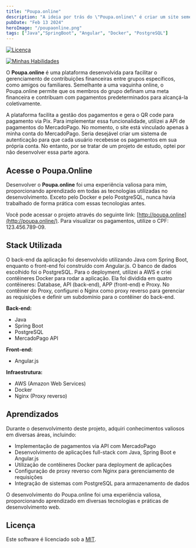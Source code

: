 ```yaml
---
title: "Poupa.online"
description: "A ideia por trás do \"Poupa.online\" é criar um site semelhante a uma vaquinha online, porém restrito a um grupo específico de amigos ou familiares. O objetivo é permitir a definição de uma meta na qual cada membro do grupo contribuirá com uma quantidade predeterminada de pagamentos, colaborando para o alcance dessa meta coletiva."
pubDate: "Feb 13 2024"
heroImage: "/poupaonline.png"
tags: ["Java","SpringBoot", "Angular", "Docker", "PostgreSQL"]
---
```


[![Licença](https://img.shields.io/badge/license-MIT-green.svg?style=flat)](https://choosealicense.com/licenses/MIT/)

[![Minhas Habilidades](https://skillicons.dev/icons?i=java,spring,angular,docker,postgresql,nginx,aws
)](https://skillicons.dev)

O **Poupa.online** é uma plataforma desenvolvida para facilitar o gerenciamento de contribuições financeiras entre grupos específicos, como amigos ou familiares. Semelhante a uma vaquinha online, o Poupa.online permite que os membros do grupo definam uma meta financeira e contribuam com pagamentos predeterminados para alcançá-la coletivamente.

A plataforma facilita a gestão dos pagamentos e gera o QR code para pagamento via Pix. Para implementar essa funcionalidade, utilizei a API de pagamentos do MercadoPago. No momento, o site está vinculado apenas à minha conta do MercadoPago. Seria desejável criar um sistema de autenticação para que cada usuário recebesse os pagamentos em sua própria conta. No entanto, por se tratar de um projeto de estudo, optei por não desenvolver essa parte agora.

## Acesse o Poupa.Online

Desenvolver o **Poupa.online** foi uma experiência valiosa para mim, proporcionando aprendizado em todas as tecnologias utilizadas no desenvolvimento. Exceto pelo Docker e pelo PostgreSQL, nunca havia trabalhado de forma prática com essas tecnologias antes.

Você pode acessar o projeto através do seguinte link: [http://poupa.online](http://poupa.online/). Para visualizar os pagamentos, utilize o CPF: 123.456.789-09.

## Stack Utilizada

O back-end da aplicação foi desenvolvido utilizando Java com Spring Boot, enquanto o front-end foi construído com Angular.js. O banco de dados escolhido foi o PostgreSQL. Para o deployment, utilizei a AWS e criei contêineres Docker para rodar a aplicação. Ela foi dividida em quatro contêineres: Database, API (back-end), APP (front-end) e Proxy. No contêiner do Proxy, configurei o Nginx como proxy reverso para gerenciar as requisições e definir um subdomínio para o contêiner do back-end.

**Back-end:**
- Java
- Spring Boot
- PostgreSQL
- MercadoPago API

**Front-end:**
- Angular.js

**Infraestrutura:**
- AWS (Amazon Web Services)
- Docker
- Nginx (Proxy reverso)


## Aprendizados

Durante o desenvolvimento deste projeto, adquiri conhecimentos valiosos em diversas áreas, incluindo:

- Implementação de pagamentos via API com MercadoPago
- Desenvolvimento de aplicações full-stack com Java, Spring Boot e Angular.js
- Utilização de contêineres Docker para deployment de aplicações
- Configuração de proxy reverso com Nginx para gerenciamento de requisições
- Integração de sistemas com PostgreSQL para armazenamento de dados

O desenvolvimento do Poupa.online foi uma experiência valiosa, proporcionando aprendizado em diversas tecnologias e práticas de desenvolvimento web.


## Licença

Este software é licenciado sob a [MIT](https://choosealicense.com/licenses/mit/).

